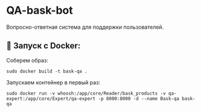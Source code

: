 # QA-bask-bot

Вопросно-ответная система для поддержки пользователей. 

## 🐋 Запуск с Docker:

Соберем образ:

`sudo docker build -t bask-qa .`

Запускаем контейнер в первый раз: 

`sudo docker run -v whoosh:/app/core/Reader/bask_products -v qa-expert:/app/core/Expert/qa-expert -p 8000:8000 -d --name Bask-qa bask-qa`

